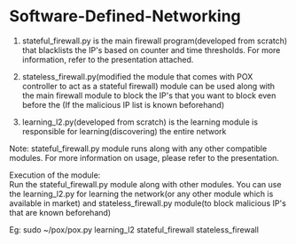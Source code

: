 # Software-Defined-Networking


1) stateful_firewall.py is the main firewall program(developed from scratch) that blacklists the IP's based on counter and time thresholds. For more information, refer to the presentation attached.

2) stateless_firewall.py(modified the module that comes with POX controller to act as a stateful firewall) module can be used along with the main firewall module to block the IP's that you want to block even before the (If the malicious IP list is known beforehand)

3) learning_l2.py(developed from scratch) is the learning module is responsible for learning(discovering) the entire network

Note: stateful_firewall.py module runs along with any other compatible modules.
For more information on usage, please refer to the presentation.

Execution of the module:  
Run the stateful_firewall.py module along with other modules. You can use the learning_l2.py for learning the network(or any other module which is available in market) and stateless_firewall.py module(to block malicious IP's that are known beforehand) 
  
  Eg: sudo ~/pox/pox.py learning_l2 stateful_firewall stateless_firewall
 
